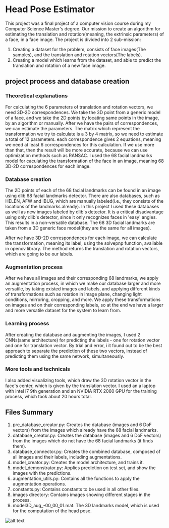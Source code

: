 # Head Pose Estimator
This project was a final project of a computer vision course during my Computer Science Master's degree.
Our mission to create an algorithm for estimating the translation and rotation(meaning, the extrinsic parameters)
of a face, in a face image.
The project is divided into 2 sub-mission:
1. Creating a dataset for the problem, consists of face images(The samples), and the translation and rotation vectors(The labels).
2. Creating a model which learns from the dataset, and able to predict the translation and rotation of a new face image.

## project process and database creation
### Theoretical explanations
For calculating the 6 parameters of translation and rotation vectors, we need 3D-2D correspondences. We take the 3D point from a generic model of a face, and we take the 2D points by locating same points in the image, by an algorithm or manually.
After we have the pairs of correspondences, we can estimate the parameters.
The matrix which represent the transformation we try to calculate
is a 3 by 4 matrix, so we need to estimate a total of 12 parameters. each correspondence gives 2 equations, meaning we need at least
6 correspondences for this calculation. If we use more than that, then the result will be more accurate, because we can use optimization 
methods such as RANSAC.
I used the 68 facial landmarks model for caculating the transformation of the face in an image, meaning 68 3D-2D correspondences
for each image.

### Database creation
The 2D points of each of the 68 facial landmarks can be found in an image using dlib 68 facial landmarks detector.
There are also databases, such as HELEN, AFW and IBUG, which are manually labeled(i.e., they consists of the
locations of the landmarks already).
In this project I used these databases as well as new images labeled by dlib's detector.
It is a critical disadvantage using only dlib's detector, since it only recognizes faces in 'easy' angles.
This results in a non-versatile database.
The 68 3D facial landmarks are taken from a 3D generic face model(they are the same for all images).

After we have 3D-2D correspondences for each image, we can calculate the transformation, meaning its label, using 
the solvepnp function, available in opencv library. The method returns the translation and rotation vectors, which are going to
be our labels.

### Augmentation process
After we have all images and their corresponding 68 landmarks, we apply an augmentation process, in which we make our database larger and more versatile, by taking existed images and labels, and applying different kinds of transformations such as rotation in image plane, changing light conditions, mirroring, cropping, and more. We apply these transformations on images and on their corresponding labels, so at the end we have a larger and more versatile dataset for the system to learn from.

### Learning process
After creating the database and augmenting the images, I used 2 CNNs(same architecture) for predicting the labels - one for rotation vector and one for translation vector. By trial and error, i it found out to be the best approach to separate the prediction of these two vectors, instead of predicting them using the same network, simultaneously. 

### More tools and technicals
I also added visualizing tools, which draw the 3D rotation vector in the face's center, which is given by the translation vector.
I used an a laptop with intel i7 9th generation and an NVIDIA RTX 2060 GPU for the training process, which took about 20 hours total.

## Files Summary
1. pre_database_creator.py:
   Creates the database (images and 6 DoF vectors) from the images which already have the 68 facial landmarks.
2. database_creator.py:
   Creates the database (images and 6 DoF vectors) from the images which do not have the 68 facial landmarks (it finds them).
3. database_connector.py:
   Creates the combined database, composed of all images and their labels, including augmentations.
4. model_creator.py:
   Creates the model architecture, and trains it.
5. model_demonstrator.py:
   Applies prediction on test set, and show the images with the predictions.
6. augmentation_utils.py:
   Contains all the functions to apply the augmentation operations.
7. constants.py:
   Contains constants to be used in all other files.
8. images directory:
   Contains images showing different stages in the process.
9. model3D_aug_-00_00_01.mat:
   The 3D landmarks model, which is used for the computation of the head pose.

![alt text](https://github.com/ArbelHaiman/head-pose/master/images/image.jpg?raw=true)
